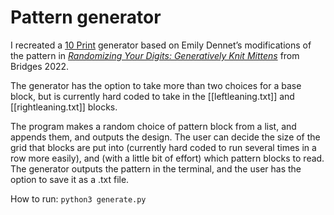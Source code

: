 # Pattern generator 
I recreated a [10 Print](https://10print.org) generator based on Emily Dennet’s  modifications of the pattern in *[Randomizing Your Digits: Generatively Knit Mittens](https://archive.bridgesmathart.org/2022/bridges2022-281.html)* from Bridges 2022. 

The generator has the option to take more than two choices for a base block, but is currently hard coded to take in the [[leftleaning.txt]] and [[rightleaning.txt]] blocks.

The program makes a random choice of pattern block from a
list, and appends them, and outputs the design. The user can decide the size of the grid that blocks are put into (currently hard coded to run several times in a row more easily), and (with a little bit of effort) which pattern blocks to read. 
The generator outputs the pattern in the terminal, and the user has the option to save it as a .txt file.

How to run: 
`python3 generate.py`


